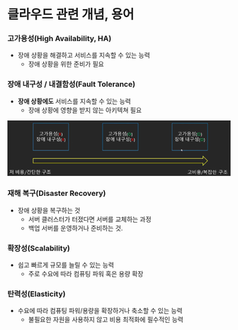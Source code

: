 # 클라우드 관련 개념, 용어

### 고가용성(High Availability, HA)

* 장애 상황을 해결하고 서비스를 지속할 수 있는 능력
  * 장애 상황을 위한 준비가 필요

### 장애 내구성 / 내결함성(Fault Tolerance)

* **장애 상황에도** 서비스를 지속할 수 있는 능력
  * 장애 상황에 영향을 받지 않는 아키텍쳐 필요

![](./images/고가용성,내결함성_비용.png)

### 재해 복구(Disaster Recovery)

* 장애 상황을 복구하는 것
  * 서버 클러스터가 터졌다면 서버를 교체하는 과정
  * 백업 서버를 운영하거나 준비하는 것.

### 확장성(Scalability)

* 쉽고 빠르게 규모를 늘릴 수 있는 능력
  * 주로 수요에 따라 컴퓨팅 파워 혹은 용량 확장

### 탄력성(Elasticity)

* 수요에 따라 컴퓨팅 파워/용량을 확장하거나 축소할 수 있는 능력
  * 불필요한 자원을 사용하지 않고 비용 최적화에 필수적인 능력

